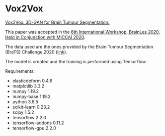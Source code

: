 # Vox2Vox
[Vox2Vox: 3D-GAN for Brain Tumour Segmentation.](https://arxiv.org/abs/2003.13653)

This paper was accepted in the [6th International Workshop, BrainLes 2020, Held in Conjunction with MICCAI 2020](https://www.springer.com/gp/book/9783030720834).

The data used are the ones provided by the Brain Tumour Segmentation (BraTS) Challenge 2020 ([link](https://www.med.upenn.edu/cbica/brats2020/data.html)).

The model is created and the training is performed using Tensorflow.

Requirements:
- elasticdeform             0.4.6    
- matplotlib                3.3.2   
- numpy                     1.19.2   
- numpy-base                1.19.2          
- python                    3.8.5  
- scikit-learn              0.23.2 
- scipy                     1.5.2 
- tensorflow                2.2.0   
- tensorflow-addons         0.11.2  
- tensorflow-gpu            2.2.0 
